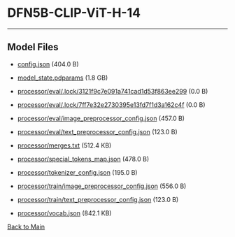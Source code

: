 
# DFN5B-CLIP-ViT-H-14
---



## Model Files

- [config.json](https://paddlenlp.bj.bcebos.com/models/community/paddlemix/CLIP/DFN5B-CLIP-ViT-H-14/config.json) (404.0 B)

- [model_state.pdparams](https://paddlenlp.bj.bcebos.com/models/community/paddlemix/CLIP/DFN5B-CLIP-ViT-H-14/model_state.pdparams) (1.8 GB)

- [processor/eval/.lock/3121f9c7e091a741cad1d53f863ee299](https://paddlenlp.bj.bcebos.com/models/community/paddlemix/CLIP/DFN5B-CLIP-ViT-H-14/processor/eval/.lock/3121f9c7e091a741cad1d53f863ee299) (0.0 B)

- [processor/eval/.lock/7ff7e32e2730395e13fd7f1d3a162c4f](https://paddlenlp.bj.bcebos.com/models/community/paddlemix/CLIP/DFN5B-CLIP-ViT-H-14/processor/eval/.lock/7ff7e32e2730395e13fd7f1d3a162c4f) (0.0 B)

- [processor/eval/image_preprocessor_config.json](https://paddlenlp.bj.bcebos.com/models/community/paddlemix/CLIP/DFN5B-CLIP-ViT-H-14/processor/eval/image_preprocessor_config.json) (457.0 B)

- [processor/eval/text_preprocessor_config.json](https://paddlenlp.bj.bcebos.com/models/community/paddlemix/CLIP/DFN5B-CLIP-ViT-H-14/processor/eval/text_preprocessor_config.json) (123.0 B)

- [processor/merges.txt](https://paddlenlp.bj.bcebos.com/models/community/paddlemix/CLIP/DFN5B-CLIP-ViT-H-14/processor/merges.txt) (512.4 KB)

- [processor/special_tokens_map.json](https://paddlenlp.bj.bcebos.com/models/community/paddlemix/CLIP/DFN5B-CLIP-ViT-H-14/processor/special_tokens_map.json) (478.0 B)

- [processor/tokenizer_config.json](https://paddlenlp.bj.bcebos.com/models/community/paddlemix/CLIP/DFN5B-CLIP-ViT-H-14/processor/tokenizer_config.json) (195.0 B)

- [processor/train/image_preprocessor_config.json](https://paddlenlp.bj.bcebos.com/models/community/paddlemix/CLIP/DFN5B-CLIP-ViT-H-14/processor/train/image_preprocessor_config.json) (556.0 B)

- [processor/train/text_preprocessor_config.json](https://paddlenlp.bj.bcebos.com/models/community/paddlemix/CLIP/DFN5B-CLIP-ViT-H-14/processor/train/text_preprocessor_config.json) (123.0 B)

- [processor/vocab.json](https://paddlenlp.bj.bcebos.com/models/community/paddlemix/CLIP/DFN5B-CLIP-ViT-H-14/processor/vocab.json) (842.1 KB)


[Back to Main](../../../)